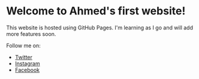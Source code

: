 <!DOCTYPE html>
<html lang="en">
<head>
    <meta charset="UTF-8">
    <meta name="viewport" content="width=device-width, initial-scale=1.0">
    <title>Welcome to Ahmed's Website</title>
</head>
<body>
    <h1>Welcome to Ahmed's first website!</h1>
    <p>This website is hosted using GitHub Pages. I'm learning as I go and will add more features soon.</p>
    <p>Follow me on:</p>
    <ul>
        <li><a href="https://twitter.com/yourusername" target="_blank">Twitter</a></li>
        <li><a href="https://instagram.com/yourusername" target="_blank">Instagram</a></li>
        <li><a href="https://facebook.com/yourusername" target="_blank">Facebook</a></li>
    </ul>
</body>
</html>
